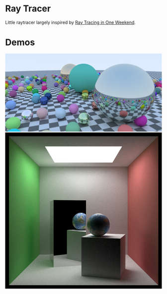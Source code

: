 # Ray Tracer
Little raytracer largely inspired by [Ray Tracing in One Weekend](https://www.amazon.com/Ray-Tracing-Weekend-Minibooks-Book-ebook/dp/B01B5AODD8/ref=sr_1_1?ie=UTF8&qid=1492266749&sr=8-1&keywords=raytracing+in+one+weekend).

# Demos
![spheres](spheres.png)
![cornell_box](cornell_box.png)
